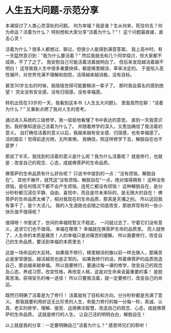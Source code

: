 # 人生五大问题-示范分享

本课探讨了人类心灵深处的问题。
何为幸福？我是谁？生从何来，死往何去？何为命运？活着为什么？
特别想和大家分享“活着为什么？”！
这个问题最直接，直击心灵！

活着为什么？很多人都想过、聊过，但很少人能得到满意答案。
我上高中时，有一天猛然意识到：“我为什么要活着？”
然后我就去和几个同学探讨，但大家都不成熟，不了了之了。
我安慰自己可能活着活着就明白了。
但后来发现越活着越不明白！
这导致我人生中很多重要抉择，都是稀里糊涂，草率决定的。
于是陷入恶性循环，对世界充满不理解和抱怨，活得越来越消极，没有目标。

甚至30岁左右的时候，我隐隐觉得可能要糊涂一辈子了。
那时我会莫名的感到绝望！
完全没有安全感，没有归宿感，没有幸福感。

转机出现在33岁的一天，我看到这本书《人生五大问题》。
里面竟然在聊：“活着为什么？”
又重新点燃了我对人生的思考。

通过进入系统的三级修学，我一层层地看懂了书中表达的意思。
直到一天我意识到，我好像知道自己活着为什么了。
并随着修学的深入，又愈加确信了我活着的意义。
自打确信活着的意义以后，我越来越有安全感、归宿感，也有幸福感了。
活的踏实！觉得前途光明，无所畏惧。
我确信，照这样修学下去，解脱自在也不是梦！

那说了半天，我找到的活着的意义是什么呢？我为什么活着呢？
就是修行，也就是：改变自己的观念、心态，成就佛菩萨的生命品质。

佛菩萨的生命品质有什么好处呢？
只说书中提到的一点：“没有烦恼，解脱自在”。
其他不展开，就凭这“没有烦恼，解脱自在”一点，绝对值得拥有！
这种没有烦恼，是任何情况下都不会产生烦恼，连死亡都没有烦恼！
这种解脱自在，是分分秒秒都沉浸在平静、自由、喜悦中，而且是尽未来际的，是无限大的自在！
佛菩萨的生命品质太棒了，相对我现在的生命品质，那真是天壤之别。
所以这回我有事干了，是个大活儿。
我的人生道路也会随之彻底改变，那放弃现有的一些小快乐值不值得呢？

值得呀！书里说了，世间的幸福短暂又不稳定。
一闪就过去了，守着它们没有意义，追求它们也不值得。
幸福在哪里？
幸福就在佛菩萨生命的品质里。
而人就惨了，人生命的本质是痛苦！人的幸福只是对痛苦的缓解。
所以我要修行，改变自己的生命品质，要活到幸福的本质里去！

这是一场命运的大反转。
如果我不修行，稀里糊涂的像以前一样去做人，那痛苦必是家常便饭，越活越苦也是正常的。
如果我修行的话，照着佛菩萨的品质改造自己，那会越来越幸福。
所以我要修行，要通过每一课的修学，改变自己的观念及心态，养成习惯，改变性格，再改变人格，这是对生命来说最重要的事！
是脱离苦海，获得安乐的唯一途径！
所以只要我活着，就一定要修行，改变自己的命运。

既然已明确了活着是为了修行！
活着就有了目标和方向，分分秒秒都是充满了意义。
那我就要利用好这无比珍贵的人生，有能力修行的每一分每一秒，真诚、认真、老实的修学，理解、接受、运用佛法智慧，改造自己的观念、心态，成就佛菩萨的生命品质。
这就是修行的人生。
让自己活的明明白白，解脱自在！

以上就是我的分享：一定要明确自己”活着为什么？“
感恩师兄们的聆听！


